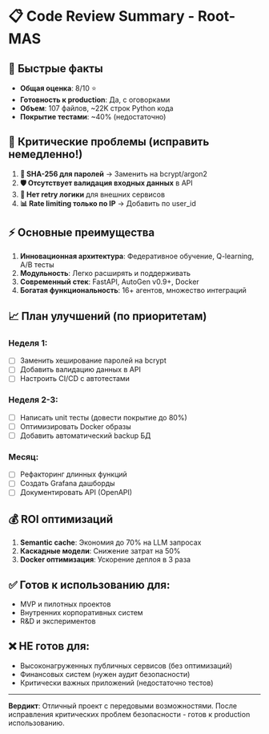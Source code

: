 # 📋 Code Review Summary - Root-MAS

## 🎯 Быстрые факты
- **Общая оценка**: 8/10 ⭐
- **Готовность к production**: Да, с оговорками
- **Объем**: 107 файлов, ~22K строк Python кода
- **Покрытие тестами**: ~40% (недостаточно)

## 🚨 Критические проблемы (исправить немедленно!)

1. **🔐 SHA-256 для паролей** → Заменить на bcrypt/argon2
2. **🛡️ Отсутствует валидация входных данных** в API
3. **🔄 Нет retry логики** для внешних сервисов
4. **📊 Rate limiting только по IP** → Добавить по user_id

## ⚡ Основные преимущества

1. **Инновационная архитектура**: Федеративное обучение, Q-learning, A/B тесты
2. **Модульность**: Легко расширять и поддерживать
3. **Современный стек**: FastAPI, AutoGen v0.9+, Docker
4. **Богатая функциональность**: 16+ агентов, множество интеграций

## 📈 План улучшений (по приоритетам)

### Неделя 1:
- [ ] Заменить хеширование паролей на bcrypt
- [ ] Добавить валидацию данных в API
- [ ] Настроить CI/CD с автотестами

### Неделя 2-3:
- [ ] Написать unit тесты (довести покрытие до 80%)
- [ ] Оптимизировать Docker образы
- [ ] Добавить автоматический backup БД

### Месяц:
- [ ] Рефакторинг длинных функций
- [ ] Создать Grafana дашборды
- [ ] Документировать API (OpenAPI)

## 💰 ROI оптимизаций

1. **Semantic cache**: Экономия до 70% на LLM запросах
2. **Каскадные модели**: Снижение затрат на 50%
3. **Docker оптимизация**: Ускорение деплоя в 3 раза

## ✅ Готов к использованию для:
- MVP и пилотных проектов
- Внутренних корпоративных систем
- R&D и экспериментов

## ❌ НЕ готов для:
- Высоконагруженных публичных сервисов (без оптимизаций)
- Финансовых систем (нужен аудит безопасности)
- Критически важных приложений (недостаточно тестов)

---

**Вердикт**: Отличный проект с передовыми возможностями. После исправления критических проблем безопасности - готов к production использованию.